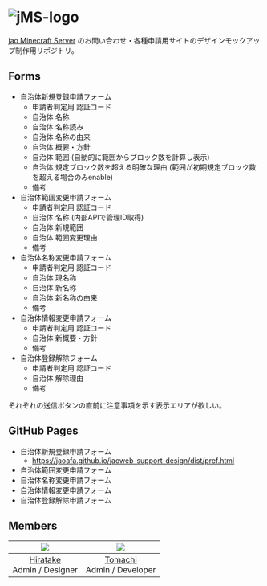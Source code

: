 # ![jMS-logo](https://user-images.githubusercontent.com/23224932/42416047-36adc45a-829f-11e8-9d05-46d566c437e8.png)

[jao Minecraft Server](https://jaoafa.com) のお問い合わせ・各種申請用サイトのデザインモックアップ制作用リポジトリ。

## Forms

- 自治体新規登録申請フォーム
  - 申請者判定用 認証コード
  - 自治体 名称
  - 自治体 名称読み
  - 自治体 名称の由来
  - 自治体 概要・方針
  - 自治体 範囲 (自動的に範囲からブロック数を計算し表示)
  - 自治体 規定ブロック数を超える明確な理由 (範囲が初期規定ブロック数を超える場合のみenable)
  - 備考
- 自治体範囲変更申請フォーム
  - 申請者判定用 認証コード
  - 自治体 名称 (内部APIで管理ID取得)
  - 自治体 新規範囲
  - 自治体 範囲変更理由
  - 備考
- 自治体名称変更申請フォーム
  - 申請者判定用 認証コード
  - 自治体 現名称
  - 自治体 新名称
  - 自治体 新名称の由来
  - 備考
- 自治体情報変更申請フォーム
  - 申請者判定用 認証コード
  - 自治体 新概要・方針
  - 備考
- 自治体登録解除フォーム
  - 申請者判定用 認証コード
  - 自治体 解除理由
  - 備考
  
それぞれの送信ボタンの直前に注意事項を示す表示エリアが欲しい。

## GitHub Pages

- 自治体新規登録申請フォーム
  - https://jaoafa.github.io/jaoweb-support-design/dist/pref.html
- 自治体範囲変更申請フォーム
- 自治体名称変更申請フォーム
- 自治体情報変更申請フォーム
- 自治体登録解除申請フォーム

## Members

|![](https://avatars0.githubusercontent.com/u/23224932?s=80&v=4)|![](https://avatars2.githubusercontent.com/u/8929706?s=80&v=4)|
|:--:|:--:|
|[Hiratake](https://github.com/Hiratake)<br />Admin / Designer|[Tomachi](https://github.com/book000)<br />Admin / Developer|
